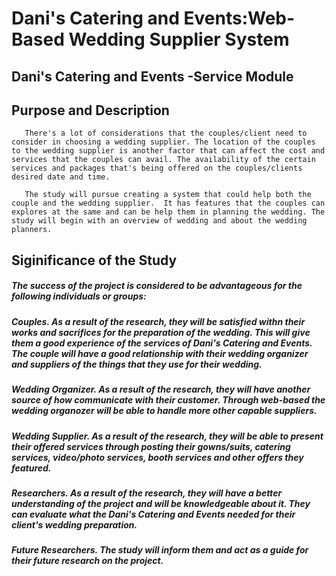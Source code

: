 # Dani's Catering and Events:Web-Based Wedding Supplier System
## Dani's Catering and Events -Service Module










 ## Purpose and Description 
       There's a lot of considerations that the couples/client need to consider in choosing a wedding supplier. The location of the couples to the wedding supplier is another factor that can affect the cost and services that the couples can avail. The availability of the certain services and packages that's being offered on the couples/clients desired date and time. 

       The study will pursue creating a system that could help both the couple and the wedding supplier.  It has features that the couples can explores at the same and can be help them in planning the wedding. The study will begin with an overview of wedding and about the wedding planners.
 













 
## Siginificance of the Study
##### The success of the project is considered to be advantageous for the following individuals or groups:
##### Couples. As a result of the research, they will be satisfied withn their works and sacrifices for the preparation of the wedding. This will give them a good experience of the services of Dani's Catering and Events. The couple will have a good relationship with their wedding organizer and suppliers of the things that they use for their wedding.
##### Wedding Organizer.  As a result of the research, they will have another source of how communicate with their customer. Through web-based the wedding organozer will be able to handle more other capable suppliers.
##### Wedding Supplier. As a result of the research, they will be able to present their offered services through posting their gowns/suits, catering services, video/photo services, booth services and other offers they featured.
##### Researchers. As a result of the research, they will have a better understanding of the project and will be knowledgeable about it. They can evaluate what the Dani's Catering and Events needed for their client's wedding preparation.
##### Future Researchers. The study will inform them and act as a guide for their future research on the project.
